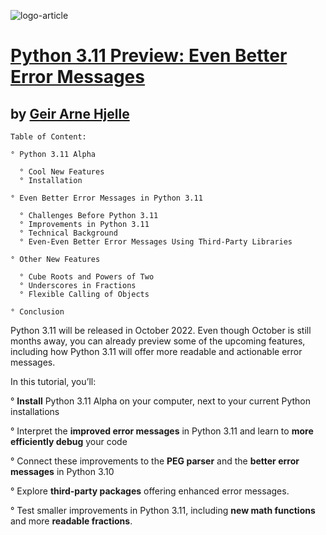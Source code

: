 ![logo-article](https://files.realpython.com/media/Python-3.11-Preview-Even-Better-Error-Messages_Watermarked.4339b8068acd.jpg)

# [Python 3.11 Preview: Even Better Error Messages](https://realpython.com/python311-error-messages/)

## by [Geir Arne Hjelle](https://realpython.com/python311-error-messages/#author)

```
Table of Content:

° Python 3.11 Alpha

  ° Cool New Features
  ° Installation

° Even Better Error Messages in Python 3.11

  ° Challenges Before Python 3.11
  ° Improvements in Python 3.11
  ° Technical Background
  ° Even-Even Better Error Messages Using Third-Party Libraries

° Other New Features

  ° Cube Roots and Powers of Two
  ° Underscores in Fractions
  ° Flexible Calling of Objects

° Conclusion
```

Python 3.11 will be released in October 2022. Even though October is still months away, you can already preview some of the upcoming features, including how Python 3.11 will offer more readable and actionable error messages.

In this tutorial, you’ll:

  ° **Install** Python 3.11 Alpha on your computer, next to your current Python installations

  ° Interpret the **improved error messages** in Python 3.11 and learn to **more efficiently debug** your code

  ° Connect these improvements to the **PEG parser** and the **better error messages** in Python 3.10

  ° Explore **third-party packages** offering enhanced error messages.
  
  ° Test smaller improvements in Python 3.11, including **new math functions** and more **readable fractions**.
